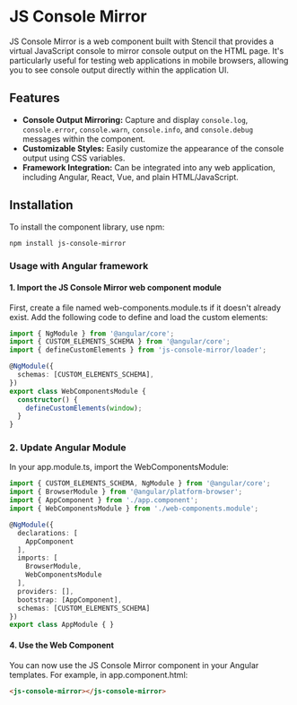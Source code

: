 # JS Console Mirror

JS Console Mirror is a web component built with Stencil that provides a virtual JavaScript console to mirror console output on the HTML page. It's particularly useful for testing web applications in mobile browsers, allowing you to see console output directly within the application UI.

## Features

- **Console Output Mirroring:** Capture and display `console.log`, `console.error`, `console.warn`, `console.info`, and `console.debug` messages within the component.
- **Customizable Styles:** Easily customize the appearance of the console output using CSS variables.
- **Framework Integration:** Can be integrated into any web application, including Angular, React, Vue, and plain HTML/JavaScript.

## Installation

To install the component library, use npm:

```bash
npm install js-console-mirror
```

### Usage with Angular framework

#### 1. Import the JS Console Mirror web component module

First, create a file named web-components.module.ts if it doesn't already exist. Add the following code to define and load the custom elements:

```typescript
import { NgModule } from '@angular/core';
import { CUSTOM_ELEMENTS_SCHEMA } from '@angular/core';
import { defineCustomElements } from 'js-console-mirror/loader';

@NgModule({
  schemas: [CUSTOM_ELEMENTS_SCHEMA],
})
export class WebComponentsModule {
  constructor() {
    defineCustomElements(window);
  }
}
```

### 2. Update Angular Module
In your app.module.ts, import the WebComponentsModule:

```typescript
import { CUSTOM_ELEMENTS_SCHEMA, NgModule } from '@angular/core';
import { BrowserModule } from '@angular/platform-browser';
import { AppComponent } from './app.component';
import { WebComponentsModule } from './web-components.module';

@NgModule({
  declarations: [
    AppComponent
  ],
  imports: [
    BrowserModule,
    WebComponentsModule
  ],
  providers: [],
  bootstrap: [AppComponent],
  schemas: [CUSTOM_ELEMENTS_SCHEMA]
})
export class AppModule { }
```

#### 4. Use the Web Component
You can now use the JS Console Mirror component in your Angular templates. For example, in app.component.html:

```html
<js-console-mirror></js-console-mirror>
```